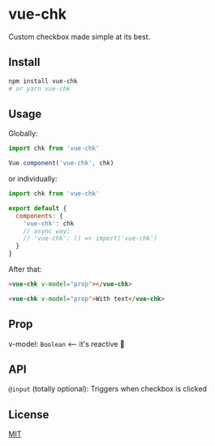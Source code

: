 # vue-chk

Custom checkbox made simple at its best.

## Install

```bash
npm install vue-chk
# or yarn vue-chk
```

## Usage

Globally:

```javascript
import chk from 'vue-chk'

Vue.component('vue-chk', chk)
```

or individually:

```javascript
import chk from 'vue-chk'

export default {
  components: {
    'vue-chk': chk
    // async way:
    // 'vue-chk': () => import('vue-chk')
  }
}
```

After that:

```html
<vue-chk v-model="prop"></vue-chk>

<vue-chk v-model="prop">With text</vue-chk>
```

## Prop

v-model: `Boolean` <-- it's reactive 💪

## API

`@input` (totally optional): Triggers when checkbox is clicked

## License

[MIT](LICENSE)
